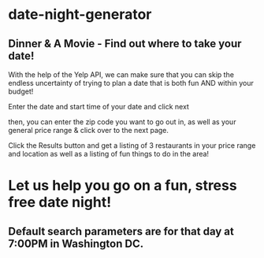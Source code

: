 # date-night-generator
## Dinner &amp; A Movie - Find out where to take your date!

With the help of the Yelp API, we can make sure that you can skip the endless uncertainty of trying to plan a date that is both fun AND within your budget! 

Enter the date and start time of your date and click next

then, you can enter the zip code you want to go out in, as well as your general price range & click over to the next page. 

Click the Results button and get a listing of 3 restaurants in your price range and location as well as a listing of fun things to do in the area! 

# Let us help you go on a fun, stress free date night! 

## Default search parameters are for that day at 7:00PM in Washington DC. 
